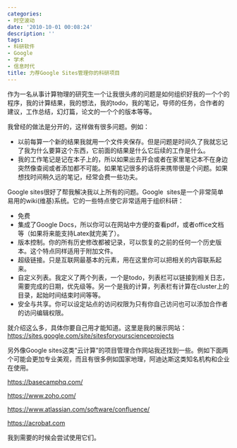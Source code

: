 ```yaml
---
categories:
- 时空波动
date: '2010-10-01 00:08:24'
description: ''
tags:
- 科研软件
- Google
- 学术
- 信息时代
title: 力荐Google Sites管理你的科研项目
---
```

作为一名从事计算物理的研究生一个让我很头疼的问题是如何组织好我的一个个的程序，我的计算结果，我的想法，我的todo，我的笔记，导师的任务，合作者的建议，工作总结，幻灯篇，论文的一个个的版本等等。



我曾经的做法是分开的，这样做有很多问题。例如：



* 以前每算一个新的结果我就用一个文件夹保存。但是问题是时间久了我就忘记了我为什么要算这个东西，它前面的结果是什么它后续的工作是什么。
* 我的工作笔记是记在本子上的，所以如果出去开会或者在家里笔记本不在身边突然像查阅或者添加都不可能。如果笔记很多的话将来携带很是个问题。如果想找时间稍久远的笔记，经常会费一些功夫。



Google sites很好了帮我解决我以上所有的问题。Google  sites是一个非常简单易用的wiki(维基)系统。它的一些特点使它非常适用于组织科研：

* 免费
* 集成了Google Docs，所以你可以在网站中方便的查看pdf，或者office文档等（如果将来能支持Latex就完美了）。
* 版本控制。你的所有历史修改都被记录，可以恢复的之前的任何一个历史版本。这个特点同样适用于附加文件。
* 超级链接。只是互联网最基本的元素，用在这里你可以把相关的内容联系起来。
* 自定义列表。我定义了两个列表，一个是todo，列表栏可以链接到相关日志，需要完成的日期，优先级等。另一个是我的计算，列表栏有计算在cluster上的目录，起始时间结束时间等等。
* 安全与共享。你可以设定站点的访问权限为只有你自己访问也可以添加合作者的访问编辑权限。



就介绍这么多，具体你要自己用才能知道。这里是我的展示网站：<https://sites.google.com/site/sitesforyourscienceprojects>



另外像Google sites这类“云计算”的项目管理合作网站我还找到一些。例如下面两个可能会更加专业美观，而且有很多例如国家地理，阿迪达斯这类知名机构和企业在使用。



https://basecamphq.com/



https://www.zoho.com/



https://www.atlassian.com/software/confluence/



https://acrobat.com



我到需要的时候会尝试使用它们。